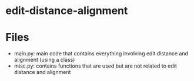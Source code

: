 # edit-distance-alignment

Files
=========
- main.py:  main code that contains everything involving edit distance and alignment (using a class)
- misc.py:	contains functions that are used but are not related to edit distance and alignment
